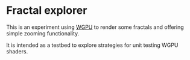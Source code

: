 # Fractal explorer

This is an experiment using [WGPU](https://crates.io/crates/wgpu) to render some fractals and offering simple zooming functionality.

It is intended as a testbed to explore strategies for unit testing WGPU shaders.
